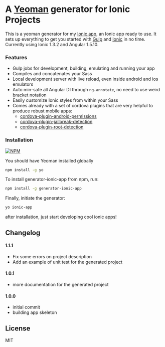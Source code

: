 # A [Yeoman](http://yeoman.io) generator for Ionic Projects

This is a yeoman generator for my [Ionic app](https://github.com/anasbihi/generator-ionic-app), an Ionic app ready to use. It sets up everything to get you started with [Gulp](http://gulpjs.com/) and [Ionic](http://ionicframework.com/) in no time.
Currently using Ionic 1.3.2 and Angular 1.5.10.


### Features

* Gulp jobs for development, building, emulating and running your app
* Compiles and concatenates your Sass
* Local development server with live reload, even inside android and ios emulators
* Auto min-safe all Angular DI through `ng-annotate`, no need to use weird bracket notation
* Easily customize Ionic styles from within your Sass
* Comes already with a set of cordova plugins that are very helpful to produce robust mobile apps:
	*  [cordova-plugin-android-permissions](https://github.com/NeoLSN/cordova-plugin-android-permission)
	*  [cordova-plugin-jailbreak-detection](https://github.com/leecrossley/cordova-plugin-jailbreak-detection)
	*  [cordova-plugin-root-detection](https://github.com/trykovyura/cordova-plugin-root-detection)


### Installation

[![NPM](https://nodei.co/npm/generator-ionic-app.png?downloads=true)](https://nodei.co/npm/generator-ionic-app/)

You should have Yeoman installed globally

```bash
npm install -g yo
```

To install generator-ionic-app from npm, run:

```bash
npm install -g generator-ionic-app
```

Finally, initiate the generator:

```bash
yo ionic-app
```

after installation, just start developing cool ionic apps!

## Changelog
#### 1.1.1
* Fix some errors on project description
* Add an example of unit test for the generated project

#### 1.0.1
* more documentation for the generated project

#### 1.0.0
* initial commit
* building app skeleton

## License
MIT
